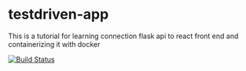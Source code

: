 # testdriven-app
This is a tutorial for learning connection flask api to react front end and containerizing it with docker


[![Build Status](https://travis-ci.org/Stegnerd/testdriven-app.svg?branch=master)](https://travis-ci.com/Stegnerd/testdriven-app)
